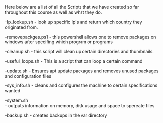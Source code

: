 Here below are a list of all the Scripts that we have created so far throughout this course as well as what they do.

-Ip_lookup.sh
	- look up specific Ip's and return which country they originated from.

-removepackges.ps1
	- this powershell allows one to remove packages on windows after specifing which program or programs

-cleanup.sh 
	- this script will clean up certain directories and thumbnails.

-useful_loops.sh
	-  This is a script that can loop a certain command 

-update.sh
	- Ensures apt update packages and removes unused packages and configuration files

-sys_info.sh
	- cleans and configures the machine to certain specifications wanted

-system.sh	
	- outputs information on memory, disk usage and space to spereate files 

-backup.sh
	- creates backups in the var directory
	
